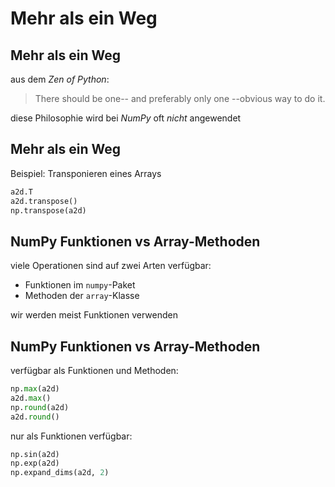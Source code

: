 # Mehr als ein Weg

## Mehr als ein Weg

aus dem _Zen of Python_:

> There should be one-- and preferably only one --obvious way to do it.

diese Philosophie wird bei _NumPy_ oft _nicht_ angewendet

## Mehr als ein Weg

Beispiel: Transponieren eines Arrays

```py
a2d.T
a2d.transpose()
np.transpose(a2d)
```

## NumPy Funktionen vs Array-Methoden

viele Operationen sind auf zwei Arten verfügbar:

- Funktionen im `numpy`-Paket
- Methoden der `array`-Klasse

wir werden meist Funktionen verwenden

## NumPy Funktionen vs Array-Methoden

verfügbar als Funktionen und Methoden:

```py
np.max(a2d)
a2d.max()
np.round(a2d)
a2d.round()
```

nur als Funktionen verfügbar:

```py
np.sin(a2d)
np.exp(a2d)
np.expand_dims(a2d, 2)
```

